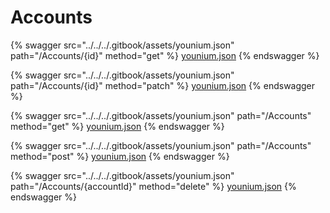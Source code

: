 # Accounts

{% swagger src="../../../.gitbook/assets/younium.json" path="/Accounts/{id}" method="get" %}
[younium.json](../../../.gitbook/assets/younium.json)
{% endswagger %}

{% swagger src="../../../.gitbook/assets/younium.json" path="/Accounts/{id}" method="patch" %}
[younium.json](../../../.gitbook/assets/younium.json)
{% endswagger %}

{% swagger src="../../../.gitbook/assets/younium.json" path="/Accounts" method="get" %}
[younium.json](../../../.gitbook/assets/younium.json)
{% endswagger %}

{% swagger src="../../../.gitbook/assets/younium.json" path="/Accounts" method="post" %}
[younium.json](../../../.gitbook/assets/younium.json)
{% endswagger %}

{% swagger src="../../../.gitbook/assets/younium.json" path="/Accounts/{accountId}" method="delete" %}
[younium.json](../../../.gitbook/assets/younium.json)
{% endswagger %}
